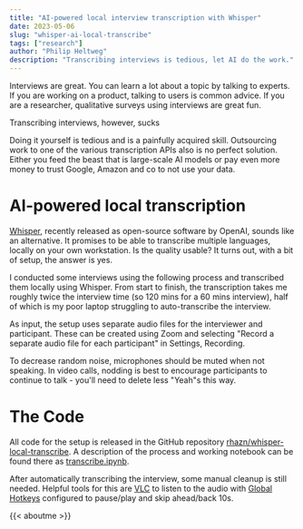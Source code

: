 ```yaml
---
title: "AI-powered local interview transcription with Whisper"
date: 2023-05-06
slug: "whisper-ai-local-transcribe"
tags: ["research"]
author: "Philip Heltweg"
description: "Transcribing interviews is tedious, let AI do the work."
---
```


Interviews are great. You can learn a lot about a topic by talking to experts. If you are working on a product, talking to users is common advice. If you are a researcher, qualitative surveys using interviews are great fun.

Transcribing interviews, however, sucks

Doing it yourself is tedious and is a painfully acquired skill. Outsourcing work to one of the various transcription APIs also is no perfect solution. Either you feed the beast that is large-scale AI models or pay even more money to trust Google, Amazon and co to not use your data.

# AI-powered local transcription

[Whisper](https://openai.com/research/whisper), recently released as open-source software by OpenAI, sounds like an alternative. It promises to be able to transcribe multiple languages, locally on your own workstation. Is the quality usable? It turns out, with a bit of setup, the answer is yes.

I conducted some interviews using the following process and transcribed them locally using Whisper. From start to finish, the transcription takes me roughly twice the interview time (so 120 mins for a 60 mins interview), half of which is my poor laptop struggling to auto-transcribe the interview.

As input, the setup uses separate audio files for the interviewer and participant. These can be created using Zoom and selecting "Record a separate audio file for each participant" in Settings, Recording.

To decrease random noise, microphones should be muted when not speaking. In video calls, nodding is best to encourage participants to continue to talk - you'll need to delete less "Yeah"s this way.

# The Code

All code for the setup is released in the GitHub repository [rhazn/whisper-local-transcribe](https://github.com/rhazn/whisper-local-transcribe). A description of the process and working notebook can be found there as [transcribe.ipynb](https://github.com/rhazn/whisper-local-transcribe/blob/main/transcribe.ipynb).

After automatically transcribing the interview, some manual cleanup is still needed. Helpful tools for this are [VLC](https://www.videolan.org/vlc/) to listen to the audio with [Global Hotkeys](https://wiki.videolan.org/VLC_HowTo/Global_hotkeys/) configured to pause/play and skip ahead/back 10s.

{{< aboutme >}}
